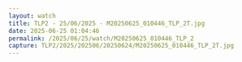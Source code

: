 ```yaml
---
layout: watch
title: TLP2 - 25/06/2025 - M20250625_010446_TLP_2T.jpg
date: 2025-06-25 01:04:46
permalink: /2025/06/25/watch/M20250625_010446_TLP_2
capture: TLP2/2025/202506/20250624/M20250625_010446_TLP_2T.jpg
---
```

